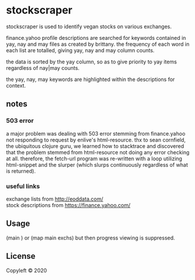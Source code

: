 # stockscraper

stockscraper is used to identify vegan stocks on various exchanges.

finance.yahoo profile descriptions are searched for keywords contained in yay, nay and may files as created by brittany. the frequency of each word in each list are totalled, giving yay, nay and may column counts.

the data is sorted by the yay column, so as to give priority to yay items regardless of nay|may counts.

the yay, nay, may keywords are highlighted within the descriptions for context.

## notes

### 503 error
a major problem was dealing with 503 error stemming from finance.yahoo not responding to request by enlive's html-resource. thx to sean cornfield, the ubiquitous clojure guru, we learned how to stacktrace and discovered that the problem stemmed from html-resource not doing any error checking at all. therefore, the fetch-url program was re-written with a loop utilizing html-snippet and the slurper (which slurps continuously regardless of what is returned).

### useful links
exchange lists from http://eoddata.com/  
stock descriptions from https://finance.yahoo.com/

## Usage

(main <EXCH>)
or
(map main exchs) but then progress viewing is suppressed.

## License

Copyleft © 2020
